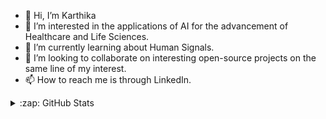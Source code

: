 - 👋 Hi, I’m Karthika
- 👀 I’m interested in the applications of AI for the advancement of Healthcare and Life Sciences.  
- 🌱 I’m currently learning about Human Signals.
- 💞️ I’m looking to collaborate on interesting open-source projects on the same line of my interest.
- 📫 How to reach me is through LinkedIn.

<details>
  <summary>:zap: GitHub Stats</summary>

  <img align="left" alt="karthikavarmar's GitHub Stats" src="https://github-readme-stats-karthikavarmar.vercel.app/api?username=karthikavarmar&show_icons=true&hide_border=false&title_color=ff652f&icon_color=FFE400&bg_color=09131B&text_color=ffffff&border_color=0c1a25" />

<!---
karthikavarmar/karthikavarmar is a ✨ special ✨ repository because its `README.md` (this file) appears on your GitHub profile.
You can click the Preview link to take a look at your changes.
--->
